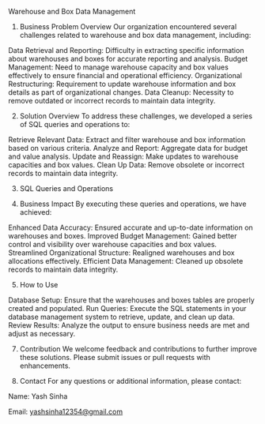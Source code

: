 Warehouse and Box Data Management

1. Business Problem Overview
Our organization encountered several challenges related to warehouse and box data management, including:

Data Retrieval and Reporting: Difficulty in extracting specific information about warehouses and boxes for accurate reporting and analysis.
Budget Management: Need to manage warehouse capacity and box values effectively to ensure financial and operational efficiency.
Organizational Restructuring: Requirement to update warehouse information and box details as part of organizational changes.
Data Cleanup: Necessity to remove outdated or incorrect records to maintain data integrity.

2. Solution Overview
To address these challenges, we developed a series of SQL queries and operations to:

Retrieve Relevant Data: Extract and filter warehouse and box information based on various criteria.
Analyze and Report: Aggregate data for budget and value analysis.
Update and Reassign: Make updates to warehouse capacities and box values.
Clean Up Data: Remove obsolete or incorrect records to maintain data integrity.

3. SQL Queries and Operations

4. Business Impact
By executing these queries and operations, we have achieved:

Enhanced Data Accuracy: Ensured accurate and up-to-date information on warehouses and boxes.
Improved Budget Management: Gained better control and visibility over warehouse capacities and box values.
Streamlined Organizational Structure: Realigned warehouses and box allocations effectively.
Efficient Data Management: Cleaned up obsolete records to maintain data integrity.

5. How to Use

Database Setup: Ensure that the warehouses and boxes tables are properly created and populated.
Run Queries: Execute the SQL statements in your database management system to retrieve, update, and clean up data.
Review Results: Analyze the output to ensure business needs are met and adjust as necessary.

7. Contribution
We welcome feedback and contributions to further improve these solutions. Please submit issues or pull requests with enhancements.

8. Contact
For any questions or additional information, please contact:

Name: Yash Sinha

Email: yashsinha12354@gmail.com
